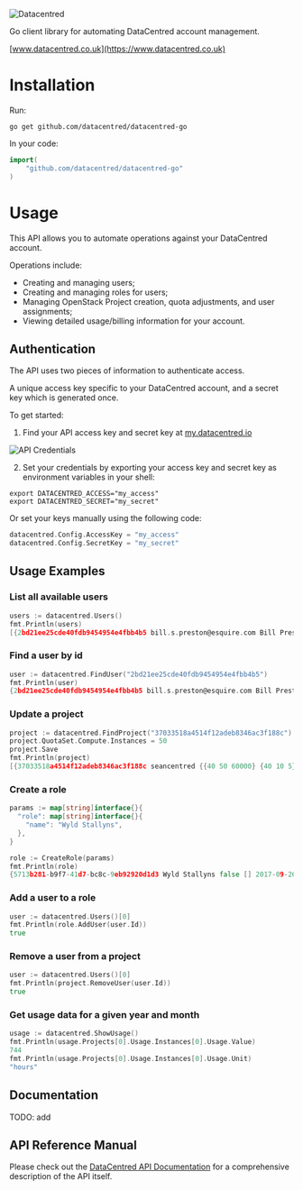 ![Datacentred](https://assets-cdn.datacentred.io/assets/DC_Mono_B-903aac5ca4f5c6887193d880dbd1196deb8a978027eef5cb32de78b66d085935.png)

Go client library for automating DataCentred account management.

[www.datacentred.co.uk](https://www.datacentred.co.uk)

# Installation

Run:

```
go get github.com/datacentred/datacentred-go
```

In your code:

```go
import(
    "github.com/datacentred/datacentred-go"
)
```

# Usage

This API allows you to automate operations against your DataCentred account.

Operations include:

* Creating and managing users;
* Creating and managing roles for users;
* Managing OpenStack Project creation, quota adjustments, and user assignments;
* Viewing detailed usage/billing information for your account.

## Authentication

The API uses two pieces of information to authenticate access.

A unique access key specific to your DataCentred account, and a secret key which is generated once.

To get started:

1. Find your API access key and secret key at [my.datacentred.io](https://my.datacentred.io)

![API Credentials](https://user-images.githubusercontent.com/98526/30334767-79f4617c-97d8-11e7-962c-ec3115d13896.png)

2. Set your credentials by exporting your access key and secret key as environment variables in your shell:

```
export DATACENTRED_ACCESS="my_access"
export DATACENTRED_SECRET="my_secret"
```

Or set your keys manually using the following code:

```go
datacentred.Config.AccessKey = "my_access"
datacentred.Config.SecretKey = "my_secret"
```

## Usage Examples

### List all available users

```go
users := datacentred.Users()
fmt.Println(users)
[{2bd21ee25cde40fdb9454954e4fbb4b5 bill.s.preston@esquire.com Bill Preston 2015-02-13 11:07:00 +0000 UTC 2017-09-26 09:11:38 +0000 UTC } {69a34c127dcb439fa9366762234687ac ted.theodore@logan.com Ted Logan 2014-08-22 14:32:31 +0000 UTC 2017-09-21 14:55:43 +0000 UTC }]
```

### Find a user by id

```go
user := datacentred.FindUser("2bd21ee25cde40fdb9454954e4fbb4b5")
fmt.Println(user)
{2bd21ee25cde40fdb9454954e4fbb4b5 bill.s.preston@esquire.com Bill Preston 2015-02-13 11:07:00 +0000 UTC 2017-09-26 09:11:38 +0000 UTC } 
```

### Update a project

```go
project := datacentred.FindProject("37033518a4514f12adeb8346ac3f188c")
project.QuotaSet.Compute.Instances = 50
project.Save
fmt.Println(project)
[{37033518a4514f12adeb8346ac3f188c seancentred {{40 50 60000} {40 10 5} {0 10 50 10 10 100 10}} 2015-04-09 08:14:19 +0000 UTC 2016-12-08 11:44:05 +0000 UTC}
```

### Create a role

```go
params := map[string]interface{}{
  "role": map[string]interface{}{
    "name": "Wyld Stallyns",
  },
}

role := CreateRole(params)
fmt.Println(role)
{5713b281-b9f7-41d7-bc8c-9eb92920d1d3 Wyld Stallyns false [] 2017-09-26 09:42:56 +0000 UTC 2017-09-26 09:42:56 +0000 UTC}
```

### Add a user to a role

```go
user := datacentred.Users()[0]
fmt.Println(role.AddUser(user.Id))
true
```

### Remove a user from a project

```go
user := datacentred.Users()[0]
fmt.Println(project.RemoveUser(user.Id))
true
```

### Get usage data for a given year and month


```go
usage := datacentred.ShowUsage()
fmt.Println(usage.Projects[0].Usage.Instances[0].Usage.Value)
744
fmt.Println(usage.Projects[0].Usage.Instances[0].Usage.Unit)
"hours"
```

## Documentation

TODO: add

## API Reference Manual

Please check out the [DataCentred API Documentation](https://my.datacentred.io/api/docs/v1) for a comprehensive description of the API itself.
